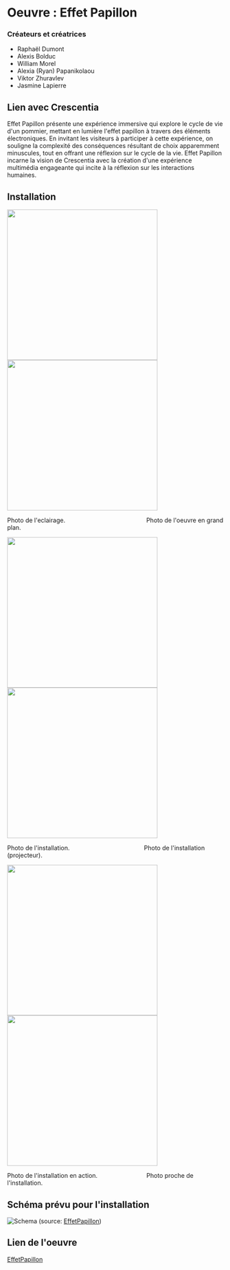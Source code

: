 # Oeuvre : Effet Papillon
### Créateurs et créatrices
- Raphaël Dumont
- Alexis Bolduc
- William Morel
- Alexia (Ryan) Papanikolaou
- Viktor Zhuravlev
- Jasmine Lapierre

## Lien avec Crescentia
Effet Papillon présente une expérience immersive qui explore le cycle de vie d'un pommier, mettant en lumière l'effet papillon à travers des éléments électroniques. En invitant les visiteurs à participer à cette expérience, on souligne la complexité des conséquences résultant de choix apparemment minuscules, tout en offrant une réflexion sur le cycle de la vie. Effet Papillon incarne la vision de Crescentia avec la création d'une expérience multimédia engageante qui incite à la réflexion sur les interactions humaines.

## Installation
<img src="./media/experiences/EFFETPAPILLON_eclairage.jpg" width="350"/><img src="./media/experiences/EFFETPAPILLON_grandplan.jpg" width="350"/>

Photo de l'eclairage. ‎ ‎ ‎ ‎ ‎ ‎ ‎ ‎ ‎ ‎ ‎ ‎ ‎ ‎ ‎ ‎‎ ‎ ‎ ‎ ‎ ‎ ‎ ‎ ‎ ‎ ‎‎ ‎ ‎ ‎ ‎‎ ‎ ‎ ‎ ‎ ‎ ‎ ‎ ‎ ‎ ‎ ‎ ‎ ‎ ‎‎ ‎‎ ‎ ‎ ‎Photo de l'oeuvre en grand plan.

<img src="./media/experiences/EFFETPAPILLON_installation.jpg" width="350"/><img src="./media/experiences/EFFETPAPILLON_installation2.jpg" width="350"/>

Photo de l'installation. ‎ ‎ ‎ ‎ ‎ ‎ ‎ ‎ ‎ ‎ ‎ ‎ ‎ ‎ ‎ ‎ ‎ ‎ ‎‎ ‎ ‎ ‎ ‎ ‎ ‎ ‎‎ ‎‎ ‎ ‎ ‎‎  ‎ ‎ ‎ ‎ ‎ ‎‎ ‎ ‎ ‎‎  ‎‎ ‎ ‎‎ ‎ ‎Photo de l'installation (projecteur).

<img src="./media/experiences/EFFETPAPILLON_planensemble.jpg" width="350"/><img src="./media/experiences/EFFETPAPILLON_planproche.jpg" width="350"/>

Photo de l'installation en action. ‎ ‎ ‎ ‎ ‎ ‎ ‎ ‎‎ ‎ ‎ ‎‎ ‎ ‎ ‎ ‎ ‎ ‎ ‎ ‎ ‎ ‎‎  ‎ ‎ ‎ ‎ ‎ ‎ ‎‎ ‎‎‎Photo proche de l'installation.

## Schéma prévu pour l'installation
![Schema](./media/effetpapillon_plantation.jpg)
(source: [EffetPapillon](https://tim-montmorency.com/2024/projets/Effet-Papillon/docs/web/preproduction.html))

## Lien de l'oeuvre
[EffetPapillon](https://tim-montmorency.com/2024/projets/Effet-Papillon/docs/web/index.html)
